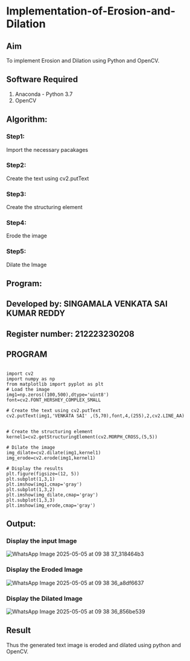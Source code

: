 # Implementation-of-Erosion-and-Dilation
## Aim
To implement Erosion and Dilation using Python and OpenCV.
## Software Required
1. Anaconda - Python 3.7
2. OpenCV
## Algorithm:
### Step1:
Import the necessary pacakages

### Step2:
Create the text using cv2.putText

### Step3:
Create the structuring element

### Step4:
Erode the image

### Step5:
Dilate the Image
 
## Program:
## Developed by: SINGAMALA VENKATA SAI KUMAR REDDY
## Register number: 212223230208
## PROGRAM
```

import cv2
import numpy as np
from matplotlib import pyplot as plt
# Load the image
img1=np.zeros((100,500),dtype='uint8')
font=cv2.FONT_HERSHEY_COMPLEX_SMALL

# Create the text using cv2.putText
cv2.putText(img1,'VENKATA SAI' ,(5,70),font,4,(255),2,cv2.LINE_AA)


# Create the structuring element
kernel1=cv2.getStructuringElement(cv2.MORPH_CROSS,(5,5))

# Dilate the image
img_dilate=cv2.dilate(img1,kernel1)
img_erode=cv2.erode(img1,kernel1)

# Display the results
plt.figure(figsize=(12, 5))
plt.subplot(1,3,1)
plt.imshow(img1,cmap='gray')
plt.subplot(1,3,2)
plt.imshow(img_dilate,cmap='gray')
plt.subplot(1,3,3)
plt.imshow(img_erode,cmap='gray')
```

## Output:

### Display the input Image
![WhatsApp Image 2025-05-05 at 09 38 37_318464b3](https://github.com/user-attachments/assets/5a671d86-8878-4bee-a9b3-43dbeb75ce7a)


### Display the Eroded Image
![WhatsApp Image 2025-05-05 at 09 38 36_a8df6637](https://github.com/user-attachments/assets/4275205a-3fbf-40bf-9003-20c662c67d67)


### Display the Dilated Image
![WhatsApp Image 2025-05-05 at 09 38 36_856be539](https://github.com/user-attachments/assets/4e9b0f4e-030e-4588-9688-01c709c9c139)



## Result
Thus the generated text image is eroded and dilated using python and OpenCV.

